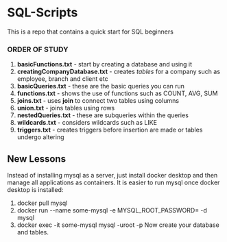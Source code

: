 # SQL-Scripts
This is a repo that contains a quick start for SQL beginners

### ORDER OF STUDY
1. **basicFunctions.txt** - start by creating a database and using it
2. **creatingCompanyDatabase.txt** - creates *tables* for a company such as employee, branch and client etc
3. **basicQueries.txt** - these are the basic queries you can run
4. **functions.txt** - shows the use of functions such as COUNT, AVG, SUM
5. **joins.txt** - uses **join** to connect two tables using columns
6. **union.txt** - joins tables using rows
7. **nestedQueries.txt** - these are subqueries within the queries
8. **wildcards.txt** - considers wildcards such as LIKE
9. **triggers.txt** - creates triggers before insertion are made or tables undergo altering

## New Lessons
Instead of installing mysql as a server, just install docker desktop and then manage all applications as containers.
It is easier to run mysql once docker desktop is installed:
1. docker pull mysql
2. docker run --name some-mysql -e MYSQL_ROOT_PASSWORD=<password> -d mysql
3. docker exec -it some-mysql mysql -uroot -p
Now create your database and tables. 
